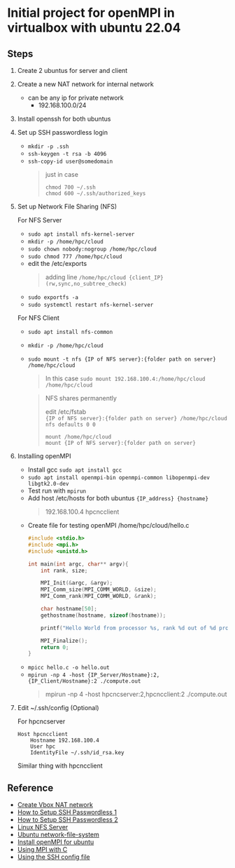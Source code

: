 # Initial project for openMPI in virtualbox with ubuntu 22.04

## Steps

1. Create 2 ubuntus for server and client

2. Create a new NAT network for internal network
    - can be any ip for private network
        - 192.168.100.0/24

3. Install openssh for both ubuntus

4. Set up SSH passwordless login
    - `mkdir -p .ssh`
    - `ssh-keygen -t rsa -b 4096`
    - `ssh-copy-id user@somedomain`
        > just in case
        > ```
        > chmod 700 ~/.ssh
        > chmod 600 ~/.ssh/authorized_keys
        > ```

5. Set up Network File Sharing (NFS)

    For NFS Server
    - `sudo apt install nfs-kernel-server`
    - `mkdir -p /home/hpc/cloud`
    - `sudo chown nobody:nogroup /home/hpc/cloud`
    - `sudo chmod 777 /home/hpc/cloud`
    - edit the /etc/exports
        > adding line `/home/hpc/cloud {client_IP}(rw,sync,no_subtree_check)`
    - `sudo exportfs -a`
    - `sudo systemctl restart nfs-kernel-server`

    For NFS Client
    - `sudo apt install nfs-common`
    - `mkdir -p /home/hpc/cloud`
    - `sudo mount -t nfs {IP of NFS server}:{folder path on server} /home/hpc/cloud`
        > In this case `sudo mount 192.168.100.4:/home/hpc/cloud /home/hpc/cloud`

        > NFS shares permanently
        >
        > edit /etc/fstab  
        > `{IP of NFS server}:{folder path on server} /home/hpc/cloud nfs defaults 0 0`
        > ```
        > mount /home/hpc/cloud
        > mount {IP of NFS server}:{folder path on server}
        > ```

6. Installing openMPI
    - Install gcc `sudo apt install gcc`
    - `sudo apt install openmpi-bin openmpi-common libopenmpi-dev libgtk2.0-dev`
    - Test run with `mpirun`
    - Add host /etc/hosts for both ubuntus `{IP_address} {hostname}`
        > 192.168.100.4 hpcncclient
    - Create file for testing openMPI /home/hpc/cloud/hello.c
        ```c
        #include <stdio.h>
        #include <mpi.h>
        #include <unistd.h>

        int main(int argc, char** argv){
            int rank, size;

            MPI_Init(&argc, &argv);
            MPI_Comm_size(MPI_COMM_WORLD, &size);
            MPI_Comm_rank(MPI_COMM_WORLD, &rank);

            char hostname[50];
            gethostname(hostname, sizeof(hostname));

            printf("Hello World from processor %s, rank %d out of %d processors\n", hostname, rank, size);

            MPI_Finalize();
            return 0;
        }
        ```
    - `mpicc hello.c -o hello.out`
    - `mpirun -np 4 -host {IP_Server/Hostname}:2,{IP_Client/Hostname}:2 ./compute.out`
        > mpirun -np 4 -host hpcncserver:2,hpcncclient:2 ./compute.out

7. Edit ~/.ssh/config (Optional)

    For hpcncserver
    ```
    Host hpcncclient
        Hostname 192.168.100.4
        User hpc
        IdentityFile ~/.ssh/id_rsa.key
    ```
    Similar thing with hpcncclient

## Reference

- [Create Vbox NAT network](https://youtu.be/DzmUOeFdc-w?si=ojOF30BhUHpVZpEY)
- [How to Setup SSH Passwordless 1](https://www.strongdm.com/blog/ssh-passwordless-login)
- [How to Setup SSH Passwordless 2](https://linuxize.com/post/how-to-setup-passwordless-ssh-login/)
- [Linux NFS Server](https://bluexp.netapp.com/blog/azure-anf-blg-linux-nfs-server-how-to-set-up-server-and-client)
- [Ubuntu network-file-system](https://ubuntu.com/server/docs/network-file-system-nfs)
- [Install openMPI for ubuntu](https://medium.com/@ayshenesirli5/installing-open-mpi-for-ubuntu-31328b01f20b)
- [Using MPI with C](https://curc.readthedocs.io/en/latest/programming/MPI-C.html)
- [Using the SSH config file](https://linuxize.com/post/using-the-ssh-config-file/)